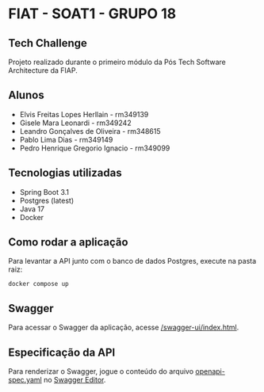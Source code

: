 # FIAT - SOAT1 - GRUPO 18

## Tech Challenge

Projeto realizado durante o primeiro módulo da Pós Tech Software Architecture da FIAP.

## Alunos

- Elvis Freitas Lopes Herllain - rm349139
- Gisele Mara Leonardi - rm349242
- Leandro Gonçalves de Oliveira - rm348615
- Pablo Lima Dias - rm349149
- Pedro Henrique Gregorio Ignacio - rm349099

## Tecnologias utilizadas

- Spring Boot 3.1
- Postgres (latest)
- Java 17
- Docker

## Como rodar a aplicação

Para levantar a API junto com o banco de dados Postgres, execute na pasta raiz:

`docker compose up`

## Swagger

Para acessar o Swagger da aplicação, acesse [/swagger-ui/index.html](http://localhost:8080/swagger-ui/index.html).

## Especificação da API

Para renderizar o Swagger, jogue o conteúdo do arquivo [openapi-spec.yaml](openapi-spec.yaml) no [Swagger Editor](https://editor.swagger.io/).
